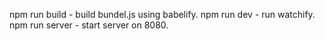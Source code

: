 npm run build - build bundel.js using babelify.
npm run dev - run watchify.
npm run server - start server on 8080.